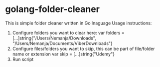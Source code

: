 # golang-folder-cleaner
This is simple folder cleaner written in Go lnaguage
Usage instructions:
1. Configure folders you want to clear here:
    var folders = [...]string{"/Users/Nemanja/Downloads", "/Users/Nemanja/Documents/ViberDownloads"}
2. Configure files/folders you want to skip, this can be part of file/folder name or extension
    var skip = [...]string{"Udemy"}
3. Run script
